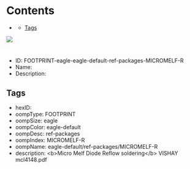 



Contents
========

* [](#)
	* [Tags](#tags)
  
![][im]
# 

- ID: FOOTPRINT-eagle-eagle-default-ref-packages-MICROMELF-R
- Name: 
- Description: 

## Tags

- hexID: 
- oompType: FOOTPRINT
- oompSize: eagle
- oompColor: eagle-default
- oompDesc: ref-packages
- oompIndex: MICROMELF-R
- oompName: eagle-default/ref-packages/MICROMELF-R
- description: &lt;b&gt;Micro Melf Diode Reflow soldering&lt;/b&gt; VISHAY mcl4148.pdf



[im]: image.png
